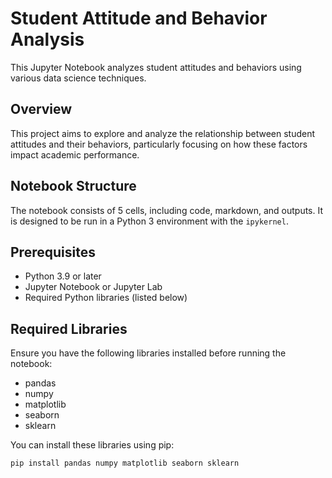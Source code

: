 # Student Attitude and Behavior Analysis

This Jupyter Notebook analyzes student attitudes and behaviors using various data science techniques.

## Overview

This project aims to explore and analyze the relationship between student attitudes and their behaviors, particularly focusing on how these factors impact academic performance.

## Notebook Structure

The notebook consists of 5 cells, including code, markdown, and outputs. It is designed to be run in a Python 3 environment with the `ipykernel`.

## Prerequisites

- Python 3.9 or later
- Jupyter Notebook or Jupyter Lab
- Required Python libraries (listed below)

## Required Libraries

Ensure you have the following libraries installed before running the notebook:

- pandas
- numpy
- matplotlib
- seaborn
- sklearn

You can install these libraries using pip:

```bash
pip install pandas numpy matplotlib seaborn sklearn
